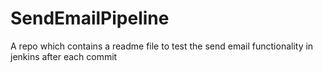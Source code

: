 # SendEmailPipeline
A repo which contains a readme file to test the send email functionality in jenkins after each commit